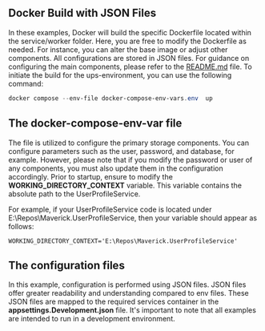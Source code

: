 ## Docker Build with JSON Files

In these examples, Docker will build the specific Dockerfile located within the service/worker folder. Here, you are free to modify the Dockerfile as needed. For instance, you can alter the base image or adjust other components. All configurations are stored in JSON files. For guidance on configuring the main components, please refer to the [README.md](https://github.com/bechtleav360/Maverick.UserProfileService/blob/main/README.md) file. To initiate the build for the ups-environment, you can use the following command:

```ps1
docker compose --env-file docker-compose-env-vars.env  up
```

## The docker-compose-env-var file
The file is utilized to configure the primary storage components. You can configure parameters such as the user, password, and database, for example. However, please note that if you modify the password or user of any components, you must also update them in the configuration accordingly. Prior to startup, ensure to modify the **WORKING_DIRECTORY_CONTEXT** variable. This variable contains the absolute path to the UserProfileService.

For example, if your UserProfileService code is located under E:\Repos\Maverick.UserProfileService, then your variable should appear as follows:

```env
WORKING_DIRECTORY_CONTEXT='E:\Repos\Maverick.UserProfileService'
```

## The configuration files

In this example, configuration is performed using JSON files. JSON files offer greater readability and understanding compared to env files. These JSON files are mapped to the required services container in the **appsettings.Development.json** file. It's important to note that all examples are intended to run in a development environment.








